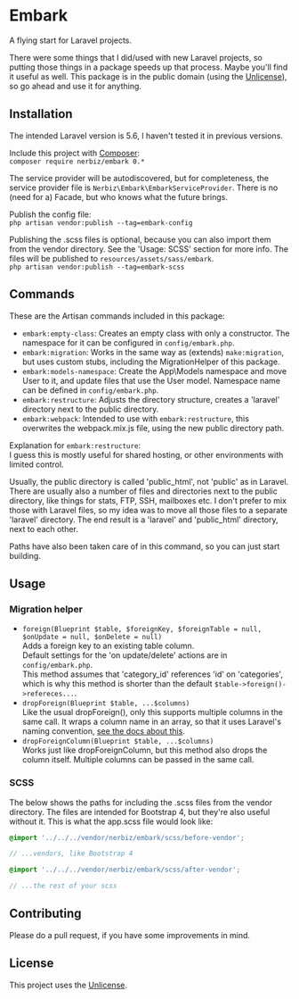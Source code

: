 # Embark

A flying start for Laravel projects.

There were some things that I did/used with new Laravel projects, so putting those things in a package speeds up that process. Maybe you'll find it useful as well. This package is in the public domain (using the [Unlicense](http://unlicense.org/)), so go ahead and use it for anything.

## Installation

The intended Laravel version is 5.6, I haven't tested it in previous versions.

Include this project with [Composer](https://getcomposer.org/):  
```composer require nerbiz/embark 0.*```

The service provider will be autodiscovered, but for completeness, the service provider file is `Nerbiz\Embark\EmbarkServiceProvider`. There is no (need for a) Facade, but who knows what the future brings.

Publish the config file:  
```php artisan vendor:publish --tag=embark-config```

Publishing the .scss files is optional, because you can also import them from the vendor directory. See the 'Usage: SCSS' section for more info. The files will be published to `resources/assets/sass/embark`.  
```php artisan vendor:publish --tag=embark-scss```

## Commands

These are the Artisan commands included in this package:

* `embark:empty-class`: Creates an empty class with only a constructor. The namespace for it can be configured in `config/embark.php`.
* `embark:migration`: Works in the same way as (extends) `make:migration`, but uses custom stubs, including the MigrationHelper of this package.
* `embark:models-namespace`: Create the App\Models namespace and move User to it, and update files that use the User model. Namespace name can be defined in `config/embark.php`.
* `embark:restructure`: Adjusts the directory structure, creates a 'laravel' directory next to the public directory.
* `embark:webpack`: Intended to use with `embark:restructure`, this overwrites the webpack.mix.js file, using the new public directory path.

Explanation for `embark:restructure`:  
I guess this is mostly useful for shared hosting, or other environments with limited control.

Usually, the public directory is called 'public_html', not 'public' as in Laravel. There are usually also a number of files and directories next to the public directory, like things for stats, FTP, SSH, mailboxes etc. I don't prefer to mix those with Laravel files, so my idea was to move all those files to a separate 'laravel' directory. The end result is a 'laravel' and 'public_html' directory, next to each other.

Paths have also been taken care of in this command, so you can just start building.

## Usage

### Migration helper

* `foreign(Blueprint $table, $foreignKey, $foreignTable = null, $onUpdate = null, $onDelete = null)`  
Adds a foreign key to an existing table column.  
Default settings for the 'on update/delete' actions are in `config/embark.php`.  
This method assumes that 'category_id' references 'id' on 'categories', which is why this method is shorter than the default `$table->foreign()->refereces...`.
* `dropForeign(Blueprint $table, ...$columns)`  
Like the usual dropForeign(), only this supports multiple columns in the same call. It wraps a column name in an array, so that it uses Laravel's naming convention, [see the docs about this](https://laravel.com/docs/5.6/migrations#foreign-key-constraints).
* `dropForeignColumn(Blueprint $table, ...$columns)`  
Works just like dropForeignColumn, but this method also drops the column itself. Multiple columns can be passed in the same call.

### SCSS

The below shows the paths for including the .scss files from the vendor directory. The files are intended for Bootstrap 4, but they're also useful without it. This is what the app.scss file would look like:

```scss
@import '../../../vendor/nerbiz/embark/scss/before-vendor';

// ...vendors, like Bootstrap 4

@import '../../../vendor/nerbiz/embark/scss/after-vendor';

// ...the rest of your scss
```

## Contributing

Please do a pull request, if you have some improvements in mind.

## License

This project uses the [Unlicense](http://unlicense.org/).
